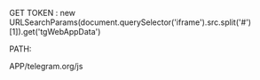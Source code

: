 GET TOKEN :
new URLSearchParams(document.querySelector('iframe').src.split('#')[1]).get('tgWebAppData')


PATH:

APP/telegram.org/js
